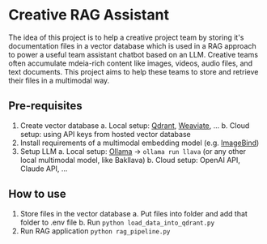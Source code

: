 # Creative RAG Assistant
The idea of this project is to help a creative project team by storing it's documentation files in a vector database which is used in a RAG approach to power a useful team assistant chatbot based on an LLM.
Creative teams often accumulate mdeia-rich content like images, videos, audio files, and text documents. This project aims to help these teams to store and retrieve their files in a multimodal way.

## Pre-requisites 
1. Create vector database
    a. Local setup: [Qdrant](https://qdrant.tech/documentation/quickstart/), [Weaviate](https://weaviate.io/developers/weaviate/installation/docker-compose#starter-docker-compose-file), ...
    b. Cloud setup: using API keys from hosted vector database
2. Install requirements of a multimodal embedding model (e.g. [ImageBind](https://imagebind.metademolab.com/))
3. Setup LLM
   a. Local setup: [Ollama](https://github.com/ollama/ollama) -> `ollama run llava` (or any other local multimodal model, like Bakllava)
   b. Cloud setup: OpenAI API, Claude API, ...

## How to use
1. Store files in the vector database
   a. Put files into folder and add that folder to .env file
   b. Run `python load_data_into_qdrant.py`
2. Run RAG application
   `python rag_pipeline.py`